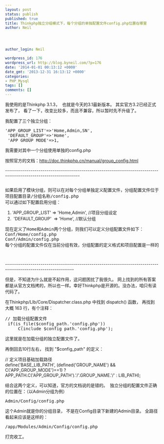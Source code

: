 ```yaml
---
layout: post
status: publish
published: true
title: Thinkphp独立分组模式下，每个分组的单独配置文件config.php位置在哪里
author: Neil




author_login: Neil

wordpress_id: 176
wordpress_url: http://blog.byneil.com/?p=176
date: '2014-01-01 00:13:12 +0000'
date_gmt: '2013-12-31 16:13:12 +0000'
categories:
- PHP_Mysql
tags: []
comments: []
---
```

<p>我使用的是Thinkphp 3.1.3， &nbsp;也就是今天的3.1最新版本。 其实官方3.2已经正式发布了， 看了一下，改变比较多，而且不兼容，所以暂时先不升级了。</p>
<p>我配置了三个独立分组：</p>
<pre class="brush: actionscript3; gutter: true">&#039;APP_GROUP_LIST&#039;=>&#039;Home,Admin,SN&#039;,
 &#039;DEFAULT_GROUP&#039;=>&#039;Home&#039;,
 &#039;APP_GROUP_MODE&#039;=>1,</pre>
<p>我需要对其中一个分组使用单独的config.php</p>
<p>按照官方的文档：<a href="http://doc.thinkphp.cn/manual/group_config.html">http://doc.thinkphp.cn/manual/group_config.html</a></p>
<p>--------------------------------------------------------------------------------------------------------------------</p>
<pre class="brush: actionscript3; gutter: true"></pre>
<pre class="brush: actionscript3; gutter: true">如果启用了模块分组，则可以在对每个分组单独定义配置文件，分组配置文件位于：
项目配置目录/分组名称/config.php
可以通过如下配置启用分组：</pre>
<ol>
<li>'APP_GROUP_LIST'&nbsp;=>&nbsp;'Home,Admin',&nbsp;//项目分组设定</li>
<li>&nbsp;'DEFAULT_GROUP'&nbsp;&nbsp;=>&nbsp;'Home',&nbsp;//默认分组</li>
</ol>
<pre class="brush: actionscript3; gutter: true">现在定义了Home和Admin两个分组，则我们可以定义分组配置文件如下：
Conf/Home/config.php
Conf/Admin/config.php
每个分组的配置文件仅在当前分组有效，分组配置的定义格式和项目配置是一样的。</pre>
<p>&nbsp;</p>
<p>-----------------------------------------------------------------------------------------------------------------</p>
<p>但是，不知道为什么就是不起作用，这问题困扰了我很久。 网上找到的所有答案都是从官方文档拷的，所以也一样。幸好Thinkphp是开源的。没办法，咱只有读代码了。</p>
<p>在Thinkphp/LIb/Core/Dispatcher.class.php 中找到&nbsp;dispatch() 函数， 再找到大概 163 行，有个注释：</p>
<pre class="brush: php; gutter: true">// 加载分组配置文件
 if(is_file($config_path.&#039;config.php&#039;))
&nbsp; &nbsp; &nbsp;C(include $config_path.&#039;config.php&#039;);</pre>
<p>这里就是在加载分组的独立配置文件了。</p>
<p>再倒回去10行左右， 找到 "$config_path" 的定义：</p>
<p>// 定义项目基础加载路径<br />
define('BASE_LIB_PATH', (defined('GROUP_NAME') &amp;&amp; C('APP_GROUP_MODE')==1) ? APP_PATH.C('APP_GROUP_PATH').'/'.GROUP_NAME.'/' : LIB_PATH);</p>
<p>结合这两个定义，可以知道，官方的文档说的是错的。 &nbsp;独立分组的配置文件正确的位置在：（以Admin分组为例）</p>
<pre class="brush: actionscript3; gutter: true">Admin/Config/config.php</pre>
<p>这个Admin就是你的分组目录， 不是在Config目录下新建的Admin目录。 全路径看起来应该是这样的：</p>
<pre class="brush: actionscript3; gutter: true">/app/Modules/Admin/Config/config.php</pre>
<p>打完收工。</p>
